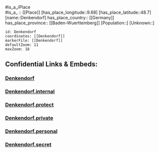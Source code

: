 ﻿---
location: [48.7,9.68] 
mapzoom: [7,12] 
mapmarker: city 
type: City
tags:
- geo/City


SpocWebEntityId: 29751
isDeleted: false
confidential: public

---
#is_a_/Place  
#is_a_ :: [[Place]] 
[has_place_longitude::9.68] 
[has_place_latitude::48.7] 
[name::Denkendorf] 
has_place_country:: [[Germany]]  
has_place_province:: [[Baden-Wuerttemberg]] 
[Population::] 
[Unknown::] 


```leaflet
id: Denkendorf
coordinates: [[Denkendorf]] 
markerFile: [[Denkendorf]] 
defaultZoom: 11 
maxZoom: 18
```


## Confidential Links & Embeds: 

### [Denkendorf](/_public/Earth/Continent/Europe/Europe~Central/Germany/Germany~West/Baden-Wuerttemberg/counties~BW/Göppingen/cities~Göppingen/Göppingen-city/boroughs~Göppingen/Denkendorf.md) 

### [Denkendorf.internal](/_internal/Earth/Continent/Europe/Europe~Central/Germany/Germany~West/Baden-Wuerttemberg/counties~BW/Göppingen/cities~Göppingen/Göppingen-city/boroughs~Göppingen/Denkendorf.internal.md) 

### [Denkendorf.protect](/_protect/Earth/Continent/Europe/Europe~Central/Germany/Germany~West/Baden-Wuerttemberg/counties~BW/Göppingen/cities~Göppingen/Göppingen-city/boroughs~Göppingen/Denkendorf.protect.md) 

### [Denkendorf.private](/_private/Earth/Continent/Europe/Europe~Central/Germany/Germany~West/Baden-Wuerttemberg/counties~BW/Göppingen/cities~Göppingen/Göppingen-city/boroughs~Göppingen/Denkendorf.private.md) 

### [Denkendorf.personal](/_personal/Earth/Continent/Europe/Europe~Central/Germany/Germany~West/Baden-Wuerttemberg/counties~BW/Göppingen/cities~Göppingen/Göppingen-city/boroughs~Göppingen/Denkendorf.personal.md) 

### [Denkendorf.secret](/_secret/Earth/Continent/Europe/Europe~Central/Germany/Germany~West/Baden-Wuerttemberg/counties~BW/Göppingen/cities~Göppingen/Göppingen-city/boroughs~Göppingen/Denkendorf.secret.md) 
